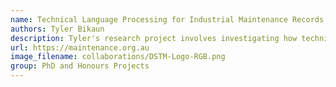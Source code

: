 ```yaml
---
name: Technical Language Processing for Industrial Maintenance Records
authors: Tyler Bikaun
description: Tyler's research project involves investigating how technical language in the form unstructured industrial maintenance records differs from common English corpora in terms of linguistics, data treatment, and potential for publicly available data sets and tasks. Tyler's research aims to build a foundation for consistent, reproducible and resource efficient application of TLP in industrial settings.
url: https://maintenance.org.au
image_filename: collaborations/DSTM-Logo-RGB.png
group: PhD and Honours Projects
---
```

